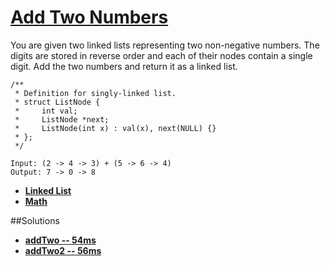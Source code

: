 # [Add Two Numbers](https://oj.leetcode.com/problems/add-two-numbers/)

You are given two linked lists representing two non-negative numbers. The digits are stored in reverse order and each of their nodes contain a single digit. Add the two numbers and return it as a linked list.
```
/**
 * Definition for singly-linked list.
 * struct ListNode {
 *     int val;
 *     ListNode *next;
 *     ListNode(int x) : val(x), next(NULL) {}
 * };
 */
```
```
Input: (2 -> 4 -> 3) + (5 -> 6 -> 4)
Output: 7 -> 0 -> 8
```
- **[Linked List](https://oj.leetcode.com/tag/linked-list/)**   
- **[Math](https://oj.leetcode.com/tag/math/)**


##Solutions

- **[addTwo -- 54ms](https://oj.leetcode.com/submissions/detail/22234254/)**
- **[addTwo2 -- 56ms](https://oj.leetcode.com/discuss/26141/cpp-solution-56ms)**